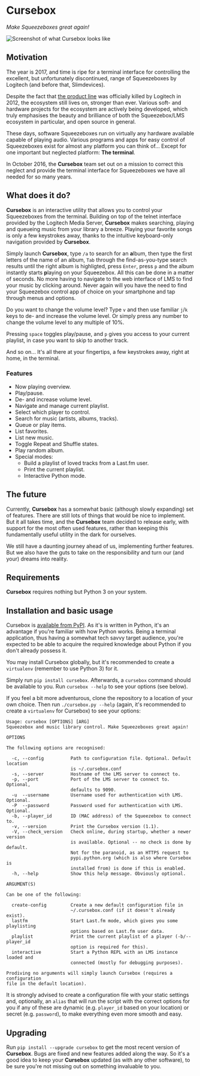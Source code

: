 # Cursebox

_Make Squeezeboxes great again!_

![Screenshot of what Cursebox looks like](screenshot.png)


## Motivation

The year is 2017, and time is ripe for a terminal interface for controlling the
excellent, but unfortunately discontinued, range of Squeezeboxes by Logitech
(and before that, Slimdevices).

Despite the fact that
[the product line](https://en.wikipedia.org/wiki/Squeezebox_(network_music_player))
was officially killed by Logitech in 2012, the ecosystem still lives on,
stronger than ever. Various soft- and hardware projects for the ecosystem are
actively being developed, which truly emphasises the beauty and brilliance of
both the Squeezebox/LMS ecosystem in particular, and open source in general.

These days, software Squeezeboxes run on virtually any hardware available
capable of playing audio. Various programs and apps for easy control of
Squeezeboxes exist for almost any platform you can think of... Except for one
important but neglected platform: **The terminal**.

In October 2016, the **Cursebox** team set out on a mission to correct this
neglect and provide the terminal interface for Squeezeboxes we have all needed
for so many years.


## What does it do?

**Cursebox** is an interactive utility that allows you to control your
Squeezeboxes from the terminal. Building on top of the telnet interface
provided by the Logitech Media Server, **Cursebox** makes searching, playing
and queueing music from your library a breeze. Playing your favorite songs is
only a few keystrokes away, thanks to the intuitive keyboard-only navigation
provided by **Cursebox**.

Simply launch **Cursebox**, type `/a` to search for an **a**lbum, then type
the first letters of the name of an album, `Tab` through the find-as-you-type
search results until the right album is highligted, press `Enter`, press `p`
and the album instantly starts **p**laying on your Squeezebox. All this can be
done in a matter of seconds. No more having to navigate to the web interface of
LMS to find your music by clicking around. Never again will you have the need
to find your Squeezebox control app of choice on your smartphone and tap
through menus and options.

Do you want to change the volume level? Type `v` and then use familiar `j`/`k`
keys to de- and increase the volume level. Or simply press any number to change
the volume level to any multiple of 10%.

Pressing `space` toggles play/pause, and `p` gives you access to your current
playlist, in case you want to skip to another track.

And so on... It's all there at your fingertips, a few keystrokes away, right
at home, in the terminal.


### Features

 * Now playing overview.
 * Play/pause.
 * De- and increase volume level.
 * Navigate and manage current playlist.
 * Select which player to control.
 * Search for music (artists, albums, tracks).
 * Queue or play items.
 * List favorites.
 * List new music.
 * Toggle Repeat and Shuffle states.
 * Play random album.
 * Special modes:
   * Build a playlist of loved tracks from a Last.fm user.
   * Print the current playlist.
   * Interactive Python mode.


## The future

Currently, **Cursebox** has a somewhat basic (although slowly expanding) set of
features. There are still lots of things that would be nice to implement. But
it all takes time, and the **Cursebox** team decided to release early, with
support for the most often used features, rather than keeping this
fundamentally useful utility in the dark for ourselves.

We still have a daunting journey ahead of us, implementing further features.
But we also have the guts to take on the responsibility and turn our (and your)
dreams into reality.


## Requirements

**Cursebox** requires nothing but Python 3 on your system.


## Installation and basic usage

Cursebox is [available from PyPI](https://pypi.python.org/pypi/cursebox). As
it's is written in Python, it's an advantage if you're familiar with how
Python works. Being a terminal application, thus having a somewhat tech savvy
target audience, you're expected to be able to acquire the required knowledge
about Python if you don't already possess it.

You may install Cursebox globally, but it's recommended to create
a `virtualenv` (remember to use Python 3) for it.

Simply run `pip install cursebox`. Afterwards, a `cursebox` command should be
available to you. Run `cursebox --help` to see your options (see below).

If you feel a bit more adventurous, clone the repository to a location of your
own choice. Then run `./cursebox.py --help` (again, it's recommended to create
a `virtualenv` for Cursebox) to see your options:

```
Usage: cursebox [OPTIONS] [ARG]
Squeezebox and music library control. Make Squeezeboxes great again!

OPTIONS

The following options are recognised:

  -c, --config          Path to configuration file. Optional. Default location
                        is ~/.cursebox.conf
  -s, --server          Hostname of the LMS server to connect to.
  -p, --port            Port of the LMS server to connect to. Optional,
                        defaults to 9090.
  -u  --username        Username used for authentication with LMS. Optional.
  -P  --password        Password used for authentication with LMS. Optional.
  -b, --player_id       ID (MAC address) of the Squeezebox to connect to.
  -v, --version         Print the Cursebox version (1.1).
  -V, --check_version   Check online, during startup, whether a newer version
                        is available. Optional -- no check is done by default.
                        Not for the paranoid, as an HTTPS request to
                        pypi.python.org (which is also where Cursebox is
                        installed from) is done if this is enabled.
  -h, --help            Show this help message. Obviously optional.

ARGUMENT(S)

Can be one of the following:

  create-config         Create a new default configuration file in
                        ~/.cursebox.conf (if it doesn't already exist).
  lastfm                Start Last.fm mode, which gives you some playlisting
                        options based on Last.fm user data.
  playlist              Print the current playlist of a player (-b/--player_id
                        option is required for this).
  interactive           Start a Python REPL with an LMS instance loaded and
                        connected (mostly for debugging purposes).

Prodiving no arguments will simply launch Cursebox (requires a configuration
file in the default location).
```

It is strongly advised to create a configuration file with your static settings
and, optionally, an `alias` that will run the script with the correct options
for you if any of these are dynamic (e.g. `player_id` based on your location)
or secret (e.g. `password`), to make everything even more smooth and easy.


## Upgrading

Run `pip install --upgrade cursebox` to get the most recent version
of **Cursebox**. Bugs are fixed and new features added along the way. So it's
a good idea to keep your **Cursebox** updated (as with any other software), to
be sure you're not missing out on something invaluable to you.
